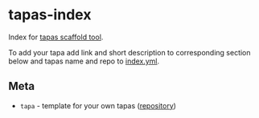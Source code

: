 # tapas-index

Index for [tapas scaffold tool](https://github.com/tapas-scaffold-tool/tapas).

To add your tapa add link and short description to corresponding section below and tapas name and repo to [index.yml](index.yml).

## Meta
- `tapa` - template for your own tapas ([repository](https://github.com/tapas-scaffold-tool/tapa-tapa))
